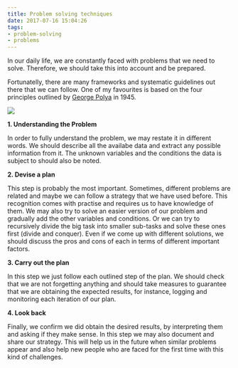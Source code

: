 ```yaml
---
title: Problem solving techniques 
date: 2017-07-16 15:04:26
tags:
- problem-solving
- problems
---
```


In our daily life, we are constantly faced with problems that we need to solve. Therefore, we should take this into account and be prepared. 

Fortunatelly, there are many frameworks and systematic guidelines out there that we can follow. One of my favourites is based on the four principles outlined by [George Polya](https://en.wikipedia.org/wiki/George_P%C3%B3lya) in 1945.  


![](/images/problem_solving.png)

__1. Understanding the Problem__

In order to fully understand the problem, we may restate it in different words. We should describe all the availabe data and extract any possible information from it. The unknown variables and the conditions the data is subject to should also be noted. 

__2. Devise a plan__

This step is probably the most important. Sometimes, different problems are related and maybe we can follow a strategy that we have used before. This recognition comes with practise and requires us to have knowledge of them. We may also try to solve an easier version of our problem and gradually add the other variables and conditions. Or we can try to recursively divide the big task into smaller sub-tasks and solve these ones first (divide and conquer). Even if we come up with different solutions, we should discuss the pros and cons of each in terms of different important factors.  

__3. Carry out the plan__

In this step we just follow each outlined step of the plan. We should check that we are not forgetting anything and should take measures to guarantee that we are obtaining the expected results, for instance, logging and monitoring each iteration of our plan.

__4. Look back__

Finally, we confirm we did obtain the desired results, by interpreting them and asking if they make sense. In this step we may also document and share our strategy. This will help us in the future when similar problems appear and also help new people who are faced for the first time with this kind of challenges. 